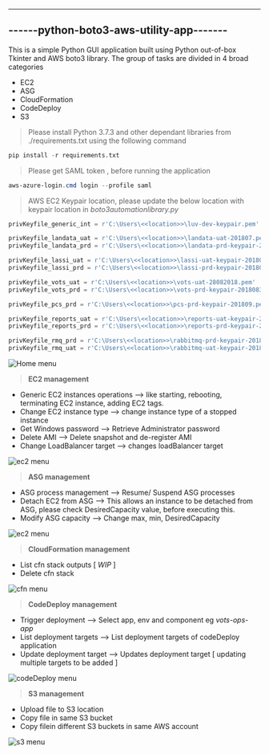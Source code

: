 -----------------------------------------
------python-boto3-aws-utility-app-------
-----------------------------------------

This is a simple Python GUI application built using Python out-of-box Tkinter and AWS boto3 library.
The group of tasks are divided in 4 broad categories

- EC2
- ASG
- CloudFormation
- CodeDeploy
- S3


> Please install Python 3.7.3 and other dependant libraries from ./requirements.txt using the following command 

``` python
pip install -r requirements.txt
```
> Please get SAML token , before running the application

``` powershell
aws-azure-login.cmd login --profile saml
```
> AWS EC2 Keypair location, please update the below location with keypair location in *boto3automationlibrary.py*
``` python
privKeyfile_generic_int = r'C:\Users\<<location>>\luv-dev-keypair.pem'

privKeyfile_landata_uat = r'C:\Users\<<location>>\landata-uat-201807.pem'
privKeyfile_landata_prd = r'C:\Users\<<location>>\landata-prd-keypair-201808.pem'

privKeyfile_lassi_uat = r'C:\Users\<<location>>\lassi-uat-keypair-201805.pem'
privKeyfile_lassi_prd = r'C:\Users\<<location>>\lassi-prd-keypair-201807'

privKeyfile_vots_uat = r'C:\Users\<<location>>\vots-uat-28082018.pem'
privKeyfile_vots_prd = r'C:\Users\<<location>>\vots-prd-keypair-20180831.pem'

privKeyfile_pcs_prd = r'C:\Users\<<location>>\pcs-prd-keypair-201809.pem'

privKeyfile_reports_uat = r'C:\Users\<<location>>\reports-uat-keypair-20180925.pem'
privKeyfile_reports_prd = r'C:\Users\<<location>>\reports-prd-keypair-20181014.pem'

privKeyfile_rmq_prd = r'C:\Users\<<location>>\rabbitmq-prd-keypair-201806.pem'
privKeyfile_rmq_uat = r'C:\Users\<<location>>\rabbitmq-uat-keypair-201804.pem'

```
![Home menu](./images/home-menu.jpg)


> **EC2 management**

- Generic EC2 instances operations --> like starting, rebooting, terminating EC2 instance,
adding EC2 tags.
- Change EC2 instance type --> change instance type of a stopped instance
- Get Windows password --> Retrieve Administrator password
- Delete AMI --> Delete snapshot and de-register AMI
- Change LoadBalancer target --> changes loadBalancer target


![ec2 menu](./images/ec2-menu-item1.jpg)


> **ASG management**

- ASG process management --> Resume/ Suspend ASG processes
- Detach EC2 from ASG --> This allows an instance to be detached from ASG, please check
DesiredCapacity value, before executing this.
- Modify ASG capacity --> Change max, min, DesiredCapacity


![ec2 menu](./images/asg-menu-item1.jpg)

>**CloudFormation management**
- List cfn stack outputs [ *WIP* ]
- Delete cfn stack
  
![cfn menu](./images/cfn-menu-item1.jpg)

> **CodeDeploy management**
- Trigger deployment --> Select app, env and component eg *vots-ops-app*
- List deployment targets --> List deployment targets of codeDeploy application
- Update deployment target --> Updates deployment target [ updating multiple targets to be added ]
  
![codeDeploy menu](./images/codeDeploy-menu-item1.jpg)

> **S3 management**
- Upload file to S3 location
- Copy file in same S3 bucket
- Copy filein different S3 buckets in same AWS account


![s3 menu](./images/s3-menu-item1.jpg)

